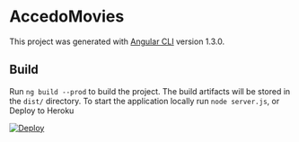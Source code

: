 # AccedoMovies

This project was generated with [Angular CLI](https://github.com/angular/angular-cli) version 1.3.0.

## Build

Run `ng build --prod` to build the project. The build artifacts will be stored in the `dist/` directory. To start the application locally run `node server.js`, or Deploy to Heroku

[![Deploy](https://www.herokucdn.com/deploy/button.svg)](https://heroku.com/deploy)

